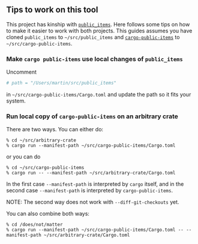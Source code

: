 ## Tips to work on this tool

This project has kinship with [`public_items`](https://github.com/Enselic/public_items). Here follows some tips on how to make it easier to work with both projects. This guides assumes you have cloned `public_items` to `~/src/public_items` and [`cargo-public-items`](https://github.com/Enselic/cargo-public-items) to `~/src/cargo-public-items`.

### Make `cargo public-items` use local changes of `public_items`

Uncomment
```toml
# path = "/Users/martin/src/public_items"
```
in `~/src/cargo-public-items/Cargo.toml` and update the path so it fits your system.

### Run local copy of `cargo-public-items` on an arbitrary crate

There are two ways. You can either do:
```
% cd ~/src/arbitrary-crate
% cargo run --manifest-path ~/src/cargo-public-items/Cargo.toml
```
or you can do
```
% cd ~/src/cargo-public-items
% cargo run -- --manifest-path ~/src/arbitrary-crate/Cargo.toml
```
In the first case `--manifest-path` is interpreted by `cargo` itself, and in the second case `--manifest-path` is interpreted by `cargo-public-items`.

NOTE: The second way does not work with `--diff-git-checkouts` yet.

You can also combine both ways:
```
% cd /does/not/matter
% cargo run --manifest-path ~/src/cargo-public-items/Cargo.toml -- --manifest-path ~/src/arbitrary-crate/Cargo.toml
```
